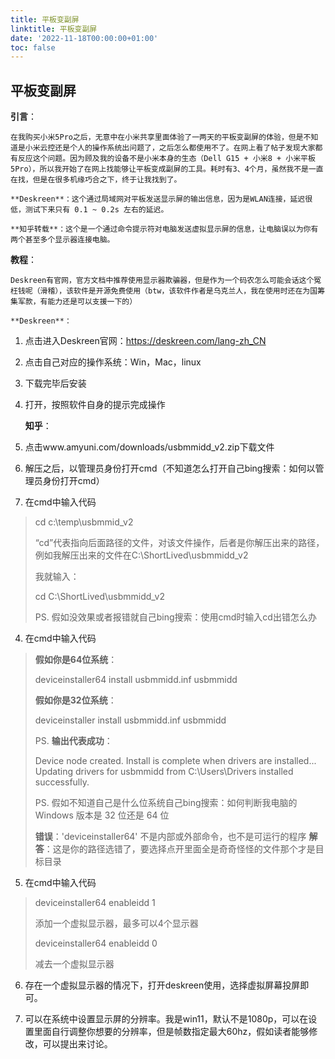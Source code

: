 ```yaml
---
title: 平板变副屏
linktitle: 平板变副屏
date: '2022-11-18T00:00:00+01:00'
toc: false
---
```


## 平板变副屏

**引言**：

	在我购买小米5Pro之后，无意中在小米共享里面体验了一两天的平板变副屏的体验，但是不知道是小米云控还是个人的操作系统出问题了，之后怎么都使用不了。在网上看了帖子发现大家都有反应这个问题。因为顾及我的设备不是小米本身的生态（Dell G15 + 小米8 + 小米平板5Pro），所以我开始了在网上找能够让平板变成副屏的工具。耗时有3、4个月，虽然我不是一直在找，但是在很多机缘巧合之下，终于让我找到了。
	
	**Deskreen**：这个通过局域网对平板发送显示屏的输出信息，因为是WLAN连接，延迟很低，测试下来只有 0.1 ~ 0.2s 左右的延迟。
	
	**知乎转载**：这个是一个通过命令提示符对电脑发送虚拟显示屏的信息，让电脑误以为你有两个甚至多个显示器连接电脑。

**教程**：

	Deskreen有官网，官方文档中推荐使用显示器欺骗器，但是作为一个码农怎么可能会话这个冤枉钱呢（滑稽），该软件是开源免费使用（btw，该软件作者是乌克兰人，我在使用时还在为国筹集军款，有能力还是可以支援一下的）
	
	**Deskreen**：

1. 点击进入Deskreen官网：https://deskreen.com/lang-zh_CN
2. 点击自己对应的操作系统：Win，Mac，linux
3. 下载完毕后安装
4. 打开，按照软件自身的提示完成操作

	**知乎**：

1. 点击www.amyuni.com/downloads/usbmmidd_v2.zip下载文件
2. 解压之后，以管理员身份打开cmd（不知道怎么打开自己bing搜索：如何以管理员身份打开cmd）
3. 在cmd中输入代码

> cd c:\temp\usbmmid_v2  
> 
> “cd”代表指向后面路径的文件，对该文件操作，后者是你解压出来的路径，例如我解压出来的文件在C:\ShortLived\usbmmidd_v2
> 
> 我就输入：
> 
> cd C:\ShortLived\usbmmidd_v2
> 
> PS. 假如没效果或者报错就自己bing搜索：使用cmd时输入cd出错怎么办

4. 在cmd中输入代码

> **假如你是64位系统**：
> 
> deviceinstaller64 install usbmmidd.inf usbmmidd
> 
> **假如你是32位系统**：
> 
> deviceinstaller install usbmmidd.inf usbmmidd
> 
> PS. **输出代表成功**：
> 
> Device node created. Install is complete when drivers are installed...
Updating drivers for usbmmidd from C:\Users\Drivers installed successfully.
> 
> PS. 假如不知道自己是什么位系统自己bing搜索：如何判断我电脑的 Windows 版本是 32 位还是 64 位
> 
> **错误**：'deviceinstaller64' 不是内部或外部命令，也不是可运行的程序
**解答**：这是你的路径选错了，要选择点开里面全是奇奇怪怪的文件那个才是目标目录

5. 在cmd中输入代码

> deviceinstaller64 enableidd 1
> 
> 添加一个虚拟显示器，最多可以4个显示器
> 
> deviceinstaller64 enableidd 0
> 
> 减去一个虚拟显示器

6. 存在一个虚拟显示器的情况下，打开deskreen使用，选择虚拟屏幕投屏即可。

7. 可以在系统中设置显示屏的分辨率。我是win11，默认不是1080p，可以在设置里面自行调整你想要的分辨率，但是帧数指定最大60hz，假如读者能够修改，可以提出来讨论。